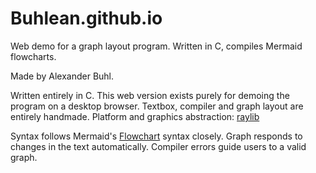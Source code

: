 # Buhlean.github.io
Web demo for a graph layout program. Written in C, compiles Mermaid flowcharts.


Made by Alexander Buhl.

Written entirely in C.
This web version exists purely for demoing the program on a desktop browser.
Textbox, compiler and graph layout are entirely handmade.
Platform and graphics abstraction: [raylib](raylib.com)

Syntax follows Mermaid's [Flowchart](https://mermaid-js.github.io/mermaid/#/flowchart) syntax closely.
Graph responds to changes in the text automatically.
Compiler errors guide users to a valid graph.
